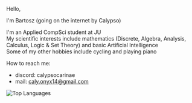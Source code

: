 Hello,

I'm Bartosz (going on the internet by Calypso)

I'm an Applied CompSci student at JU  
My scientific interests include mathematics (Discrete, Algebra, Analysis, Calculus, Logic & Set Theory) and basic Artificial Intelligence  
Some of my other hobbies include cycling and playing piano  
  
How to reach me:  
- discord: calypsocarinae  
- mail: caly.onyx14@gmail.com  
<!--

Here are some ideas to get you started:

- 🔭 I’m currently working on ...
- 🌱 I’m currently learning ...
- 👯 I’m looking to collaborate on ...
- 🤔 I’m looking for help with ...
- 💬 Ask me about ...
- 📫 How to reach me: ...
- 😄 Pronouns: ...
- ⚡ Fun fact: ...
-->
  
![Top Languages](https://github-readme-stats.vercel.app/api/top-langs/?username=BartoszBoc&layout=compact&hide=SWIG&theme=dark)
